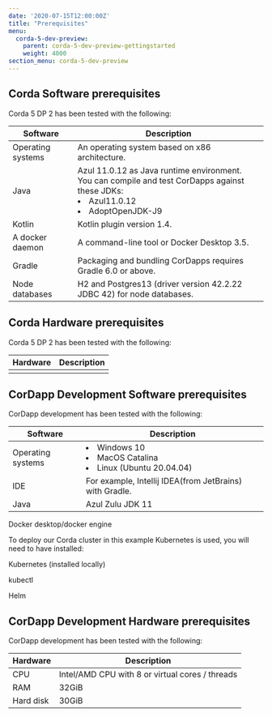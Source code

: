```yaml
---
date: '2020-07-15T12:00:00Z'
title: "Prerequisites"
menu:
  corda-5-dev-preview:
    parent: corda-5-dev-preview-gettingstarted
    weight: 4000
section_menu: corda-5-dev-preview
---
```


## Corda Software prerequisites

Corda 5 DP 2 has been tested with the following:

| Software      | Description |
| ----------- | ----------- |
| Operating systems      | An operating system based on x86 architecture.      |
| Java   | Azul 11.0.12 as Java runtime environment.<br>You can compile and test CorDapps against these JDKs:<li> Azul11.0.12</li> <li> AdoptOpenJDK-J9</li>   |
| Kotlin    | Kotlin plugin version 1.4.    |
| A docker daemon    | A command-line tool or Docker Desktop 3.5.    |
| Gradle    | Packaging and bundling CorDapps requires Gradle 6.0 or above.    |
| Node databases    | H2 and Postgres13 (driver version 42.2.22 JDBC 42) for node databases.  |

## Corda Hardware prerequisites

Corda 5 DP 2 has been tested with the following:

| Hardware      | Description |
| ----------- | ----------- |
|       |      |



## CorDapp Development Software prerequisites

CorDapp development has been tested with the following:

| Software      | Description |
| ----------- | ----------- |
| Operating systems      | <li>Windows 10</li><li>MacOS Catalina</li><li>Linux (Ubuntu 20.04.04)</li>      |
| IDE      | For example, Intellij IDEA(from JetBrains) with Gradle.      |
| Java      | Azul Zulu JDK 11      |



Docker desktop/docker engine

To deploy our Corda cluster in this example Kubernetes is used, you will need to have installed:

Kubernetes (installed locally)

kubectl

Helm


##  CorDapp Development Hardware prerequisites

CorDapp development has been tested with the following:

| Hardware      | Description |
| ----------- | ----------- |
| CPU      | Intel/AMD CPU with 8 or virtual cores / threads      |
| RAM   | 32GiB         |
| Hard disk   | 30GiB        |

